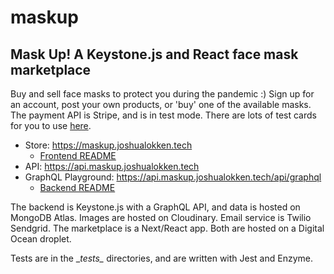 # maskup
## Mask Up! A Keystone.js and React face mask marketplace

Buy and sell face masks to protect you during the pandemic :)
Sign up for an account, post your own products, or 'buy' one of the available masks.
The payment API is Stripe, and is in test mode.  There are lots of test cards for you to use [here](https://stripe.com/docs/testing).

- Store: https://maskup.joshualokken.tech
  - [Frontend README](https://github.com/jrrlokken/maskup/blob/master/frontend/README.md)
- API: https://api.maskup.joshualokken.tech
- GraphQL Playground: https://api.maskup.joshualokken.tech/api/graphql
  - [Backend README](https://github.com/jrrlokken/maskup/blob/master/backend/README.md)

The backend is Keystone.js with a GraphQL API, and data is hosted on MongoDB Atlas. Images are hosted on Cloudinary. Email service is Twilio Sendgrid.
The marketplace is a Next/React app. Both are hosted on a Digital Ocean droplet.

Tests are in the \__tests\__ directories, and are written with Jest and Enzyme.
